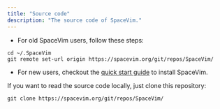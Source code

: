```yaml
---
title: "Source code"
description: "The source code of SpaceVim."
---
```



- For old SpaceVim users, follow these steps:

```
cd ~/.SpaceVim
git remote set-url origin https://spacevim.org/git/repos/SpaceVim/
```

- For new users, checkout the [quick start guide](../../../quick-start-guide/) to install SpaceVim.


If you want to read the source code locally, just clone this repository:

```
git clone https://spacevim.org/git/repos/SpaceVim/
```

